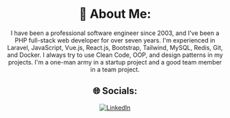 <div align="center">

# 💫 About Me:
I have been a professional software engineer since 2003, and I've been a PHP full-stack web developer for over seven years. I'm experienced in Laravel, JavaScript, Vue.js, React.js, Bootstrap, Tailwind, MySQL, Redis, Git, and Docker.
I always try to use Clean Code, OOP, and design patterns in my projects.
I'm a one-man army in a startup project and a good team member in a team project.

</div>


<div align="center">

## 🌐 Socials:
[![LinkedIn](https://media.licdn.com/dms/image/D4E03AQGWPU_El08XRw/profile-displayphoto-shrink_400_400/0/1694169721927?e=1700092800&v=beta&t=Zv7SM0piID-KCZ1uvtM-1N4L12NT0kfyNc3JxLZoT7M)](https://www.linkedin.com/in/max-shirinzad/)

</div>

